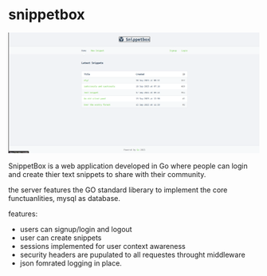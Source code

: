 # snippetbox

![SnippetBox](./images/snippetbox.png)

SnippetBox is a web application developed in Go where people can login and create thier text snippets to share with their community.


the server features the GO standard liberary to implement the core functuanlities, mysql as database.

features:
- users can signup/login and logout
- user can create snippets
- sessions implemented for user context awareness
- security headers are pupulated to all requestes throught middleware
- json fomrated logging in place. 